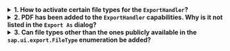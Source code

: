 <details>
<summary><b>1. How to activate certain file types for the <code>ExportHandler</code>?</b></summary>

The `ExportHandler` accepts an object as parameter that controls the file types supported for exporting. These so-called capabilities do not only control the file types that are offered for the `Export As` dialog, they are also used to control specific features of each file type. By default, the type `sap.ui.export.FileType.XLSX` is activated, even if no parameter is passed to the `ExportHandler`. If you want to offer additional file types, you can add the relevant entries to the capabilities. The default capabilities can be overwritten if `sap.ui.export.FileType.XLSX` is not part of them.

```
// Create ExportHandler instance with XLSX and PDF file type
new ExportHandler({
	XLSX: { ... },
	PDF: { ... }
});

```

</details>

<details>
<summary><b>2. PDF has been added to the <code>ExportHandler</code> capabilities. Why is it not listed in the <code>Export As</code> dialog?</b></summary>

The capabilities for file types differ, which means that depending on the file type, specific properties have to be maintained. For `sap.ui.export.FileType.PDF`, the `ExportHandler` only supports server-side generated PDF. The server-side PDF capabilities are defined in the [com.sap.vocabularies.PDF.v1.Features](https://github.com/SAP/odata-vocabularies/blob/main/vocabularies/PDF.md) annotation of the data service.

```
// Create ExportHandler instance with XLSX and PDF file type
new ExportHandler({
	XLSX: { ... },
	PDF: {
		DocumentDescriptionReference: "/some/fake/path/",
		DocumentDescriptionCollection: "My_DocumentDescriptions",
		ArchiveFormat: true,
		Signature: false,
		CoverPage: true,
		FontName: true,
		FontSize: true,
		Margin: true,
		Border: true,
		FitToPage: false,
		Padding: true,
		HeaderFooter: true,
		ResultSizeDefault: 20000,
		ResultSizeMaximum: 20000
	}
});
```

</details>

<details>
<summary><b>3. Can file types other than the ones publicly available in the <code>sap.ui.export.FileType</code> enumeration be added?</b></summary>

In general, it is not possible to add file types that are not publicly available in the `sap.ui.export.FileType` enumeration. Nevertheless, it is possible to implicitly add file types to the `ExportHandler` capabilities. More specifically, this applies to the file type GSHEET. It depends on `sap.ui.export.FileType.XLSX` but requires additional configuration of the runtime environment. For more information, see the following SAP Notes:

* [SAP Note 3198506](https://launchpad.support.sap.com/#/notes/3198506)
* [SAP Note 3216632](https://launchpad.support.sap.com/#/notes/3216632)

</details>